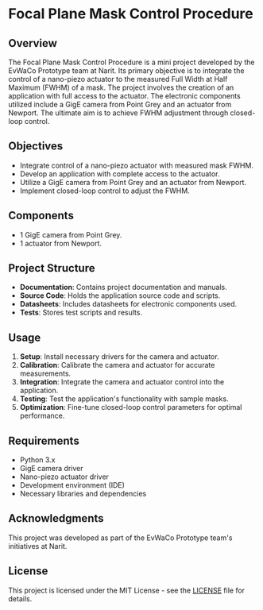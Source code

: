 # Focal Plane Mask Control Procedure

## Overview
The Focal Plane Mask Control Procedure is a mini project developed by the EvWaCo Prototype team at Narit. Its primary objective is to integrate the control of a nano-piezo actuator to the measured Full Width at Half Maximum (FWHM) of a mask. The project involves the creation of an application with full access to the actuator. The electronic components utilized include a GigE camera from Point Grey and an actuator from Newport. The ultimate aim is to achieve FWHM adjustment through closed-loop control.

## Objectives
- Integrate control of a nano-piezo actuator with measured mask FWHM.
- Develop an application with complete access to the actuator.
- Utilize a GigE camera from Point Grey and an actuator from Newport.
- Implement closed-loop control to adjust the FWHM.

## Components
- 1 GigE camera from Point Grey.
- 1 actuator from Newport.

## Project Structure
- **Documentation**: Contains project documentation and manuals.
- **Source Code**: Holds the application source code and scripts.
- **Datasheets**: Includes datasheets for electronic components used.
- **Tests**: Stores test scripts and results.

## Usage
1. **Setup**: Install necessary drivers for the camera and actuator.
2. **Calibration**: Calibrate the camera and actuator for accurate measurements.
3. **Integration**: Integrate the camera and actuator control into the application.
4. **Testing**: Test the application's functionality with sample masks.
5. **Optimization**: Fine-tune closed-loop control parameters for optimal performance.

## Requirements
- Python 3.x
- GigE camera driver
- Nano-piezo actuator driver
- Development environment (IDE)
- Necessary libraries and dependencies

## Acknowledgments
This project was developed as part of the EvWaCo Prototype team's initiatives at Narit.

## License
This project is licensed under the MIT License - see the [LICENSE](LICENSE) file for details.
